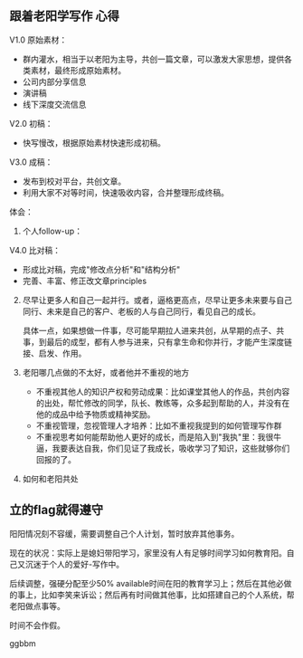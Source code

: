 ## 跟着老阳学写作 心得

V1.0 原始素材：

- 群内灌水，相当于以老阳为主导，共创一篇文章，可以激发大家思想，提供各类素材，最终形成原始素材。
- 公司内部分享信息
- 演讲稿
- 线下深度交流信息

V2.0 初稿：

- 快写慢改，根据原始素材快速形成初稿。

V3.0 成稿：

- 发布到校对平台，共创文章。
- 利用大家不对等时间，快速吸收内容，合并整理形成终稿。



体会：

1. 个人follow-up：

V4.0 比对稿：

- 形成比对稿，完成"修改点分析"和"结构分析"
- 完善、丰富、修正改文章principles

2. 尽早让更多人和自己一起并行。或者，逼格更高点，尽早让更多未来要与自己同行、未来是自己的客户、老板的人与自己同行，看见自己的成长。

   具体一点，如果想做一件事，尽可能早期拉人进来共创，从早期的点子、共事，到最后的成型，都有人参与进来，只有拿生命和你并行，才能产生深度链接、启发、作用。

3. 老阳哪几点做的不太好，或者他并不重视的地方

   - 不重视其他人的知识产权和劳动成果：比如课堂其他人的作品，共创内容的出处，帮忙修改的同学，队长、教练等，众多起到帮助的人，并没有在他的成品中给予物质或精神奖励。
   - 不重视管理，忽视管理人才培养：比如不重视我提到的如何管理写作群
   - 不重视思考如何能帮助他人更好的成长，而是陷入到"我执"里：我很牛逼，我要表达自我，你们见证了我成长，吸收学习了知识，这些就够你们回报的了。

4. 如何和老阳共处

   

   



## 立的flag就得遵守

阳阳情况刻不容缓，需要调整自己个人计划，暂时放弃其他事务。

现在的状况：实际上是媳妇带阳学习，家里没有人有足够时间学习如何教育阳。自己又沉迷于个人的爱好-写作中。

后续调整，强硬分配至少50% available时间在阳的教育学习上；然后在其他必做的事上，比如李笑来诉讼；然后再有时间做其他事，比如搭建自己的个人系统，帮老阳做点事等。

时间不会作假。

ggbbm